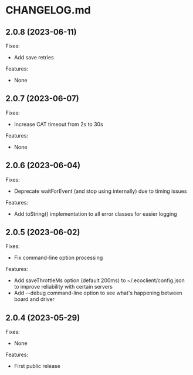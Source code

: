 # CHANGELOG.md

## 2.0.8 (2023-06-11)

Fixes:

- Add save retries

Features:

- None

## 2.0.7 (2023-06-07)

Fixes:

- Increase CAT timeout from 2s to 30s

Features:

- None

## 2.0.6 (2023-06-04)

Fixes:

- Deprecate waitForEvent (and stop using internally) due to timing issues

Features:

- Add toString() implementation to all error classes for easier logging

## 2.0.5 (2023-06-02)

Fixes:

- Fix command-line option processing

Features:

- Add saveThrottleMs option (default 200ms) to ~/.ecoclient/config.json to improve reliability with certain servers
- Add --debug command-line option to see what's happening between board and driver

## 2.0.4 (2023-05-29)

Fixes:

- None

Features:

- First public release
